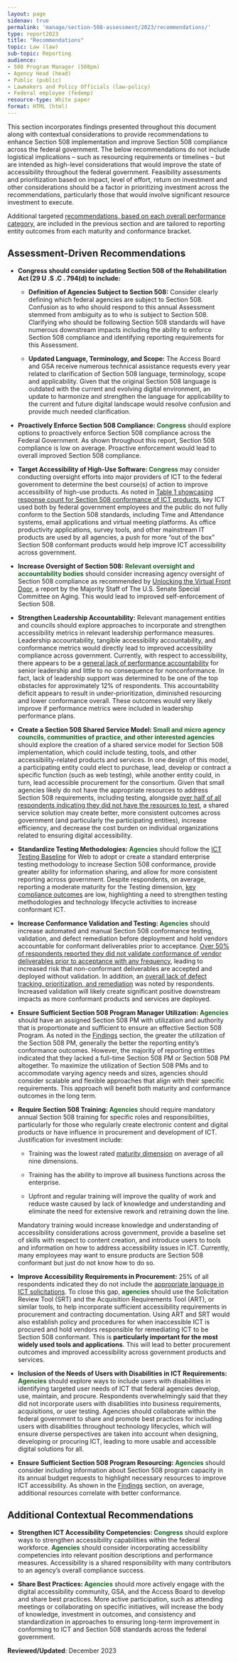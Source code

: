 ```yaml
---
layout: page
sidenav: true
permalink: 'manage/section-508-assessment/2023/recommendations/'
type: report2023
title: "Recommendations"
topic: Law (law)
sub-topic: Reporting
audience:
- 508 Program Manager (508pm)
- Agency Head (head)
- Public (public)
- Lawmakers and Policy Officials (law-policy)
- Federal employee (fedemp)
resource-type: White paper
format: HTML (html)
---
```

This section incorporates findings presented throughout this document along with contextual considerations to provide recommendations to enhance Section 508 implementation and improve Section 508 compliance across the federal government. The below recommendations do not include logistical implications – such as resourcing requirements or timelines – but are intended as high-level considerations that would improve the state of accessibility throughout the federal government. Feasibility assessments and prioritization based on impact, level of effort, return on investment and other considerations should be a factor in prioritizing investment across the recommendations, particularly those that would involve significant resource investment to execute.

Additional targeted [recommendations, based on each overall performance category]({{site.baseurl}}/manage/section-508-assessment/2023/findings/category-overview/), are included in the previous section and are tailored to reporting entity outcomes from each maturity and conformance bracket.

## Assessment-Driven Recommendations
* <strong>Congress should consider updating Section 508 of the Rehabilitation Act (29 U .S .C . 794(d) to include:</strong>

  * <strong>Definition of Agencies Subject to Section 508:</strong> Consider clearly defining which federal agencies are subject to Section 508. Confusion as to who should respond to this annual Assessment stemmed from ambiguity as to who is subject to Section 508. Clarifying who should be following Section 508 standards will have numerous downstream impacts including the ability to enforce Section 508 compliance and identifying reporting requirements for this Assessment.

  * <strong>Updated Language, Terminology, and Scope:</strong> The Access Board and GSA receive numerous technical assistance requests every year related to clarification of Section 508 language, terminology, scope and applicability. Given that the original Section 508 language is outdated with the current and evolving digital environment, an update to harmonize and strengthen the language for applicability to the current and future digital landscape would resolve confusion and provide much needed clarification.

* <strong>Proactively Enforce Section 508 Compliance: <span style="color:#14671B">Congress</span></strong> should explore options to proactively enforce Section 508 compliance across the Federal Government. As shown throughout this report, Section 508 compliance is low on average. Proactive enforcement would lead to overall improved Section 508 compliance.

* <strong>Target Accessibility of High-Use Software: <span style="color:#14671B">Congress</span></strong> may consider conducting oversight efforts into major providers of ICT to the federal government to determine the best course(s) of action to improve accessibility of high-use products. As noted in [Table 1 showcasing response count for Section 508 conformance of ICT products]({{site.baseurl}}/manage/section-508-assessment/2023/findings/compliance-outcomes/#table-1), key ICT used both by federal government employees and the public do not fully conform to the Section 508 standards, including Time and Attendance systems, email applications and virtual meeting platforms. As office productivity applications, survey tools, and other mainstream IT products are used by all agencies, a push for more “out of the box” Section 508 conformant products would help improve ICT accessibility across government.

* <strong>Increase Oversight of Section 508: <span style="color:#14671B">Relevant oversight and accountability bodies</span></strong> should consider increasing agency oversight of Section 508 compliance as recommended by <a href="https://www.aging.senate.gov/imo/media/doc/unlocking_the_virtual_front_door_-_full_report.pdf" target="_blank">Unlocking the Virtual Front Door</a>, a report by the Majority Staff of The U.S. Senate Special Committee on Aging. This would lead to improved self-enforcement of Section 508.

* <strong>Strengthen Leadership Accountability:</strong> Relevant management entities and councils should explore approaches to incorporate and strengthen accessibility metrics in relevant leadership performance measures. Leadership accountability, tangible accessibility accountability, and conformance metrics would directly lead to improved accessibility compliance across government. Currently, with respect to accessibility, there appears to be a [general lack of performance accountability]({{site.baseurl}}/manage/section-508-assessment/2023/findings/program-staff/#performance-accountability) for senior leadership and little to no consequence for nonconformance. In fact, lack of leadership support was determined to be one of the top obstacles for approximately 12% of respondents. This accountability deficit appears to result in under-prioritization, diminished resourcing and lower conformance overall. These outcomes would very likely improve if performance metrics were included in leadership performance plans.

* <strong>Create a Section 508 Shared Service Model: <span style="color:#14671B">Small and micro agency councils, communities of practice, and other interested agencies</span></strong> should explore the creation of a shared service model for Section 508 implementation, which could include testing, tools, and other accessibility-related products and services. In one design of this model, a participating entity could elect to purchase, lead, develop or contract a specific function (such as web testing), while another entity could, in turn, lead accessible procurement for the consortium. Given that small agencies likely do not have the appropriate resources to address Section 508 requirements, including testing, alongside [over half of all respondents indicating they did not have the resources to test]({{site.baseurl}}/manage/section-508-assessment/2023/findings/compliance-outcomes/), a shared service solution may create better, more consistent outcomes across government (and particularly the participating entities), increase efficiency, and decrease the cost burden on individual organizations related to ensuring digital accessibility. 

* <strong>Standardize Testing Methodologies: <span style="color:#14671B">Agencies</span></strong> should follow the <a href="https://ictbaseline.access-board.gov/" target="_blank">ICT Testing Baseline</a> for Web to adopt or create a standard enterprise testing methodology to increase Section 508 conformance, provide greater ability for information sharing, and allow for more consistent reporting across government. Despite respondents, on average, reporting a moderate maturity for the Testing dimension, [key compliance outcomes]({{site.baseurl}}/manage/section-508-assessment/2023/findings/compliance-outcomes/) are low, highlighting a need to strengthen testing methodologies and technology lifecycle activities to increase conformant ICT.

* <strong>Increase Conformance Validation and Testing: <span style="color:#14671B">Agencies</span></strong> should increase automated and manual Section 508 conformance testing, validation, and defect remediation before deployment and hold vendors accountable for conformant deliverables prior to acceptance. [Over 50% of respondents reported they did not validate conformance of vendor deliverables prior to acceptance with any frequency]({{site.baseurl}}/manage/section-508-assessment/2023/findings/acquisition/), leading to increased risk that non-conformant deliverables are accepted and deployed without validation. In addition, an [overall lack of defect tracking, prioritization, and remediation]({{site.baseurl}}/manage/section-508-assessment/2023/findings/testing-lifecycle/#non-conformance-tracking-and-remediation) was noted by respondents. Increased validation will likely create significant positive downstream impacts as more conformant products and services are deployed.

* <strong>Ensure Sufficient Section 508 Program Manager Utilization: <span style="color:#14671B">Agencies</span></strong> should have an assigned Section 508 PM with utilization and authority that is proportionate and sufficient to ensure an effective Section 508 Program. As noted in the [Findings]({{site.baseurl}}/manage/section-508-assessment/2023/findings/compliance-outcomes/) section, the greater the utilization of the Section 508 PM, generally the better the reporting entity’s conformance outcomes. However, the majority of reporting entities indicated that they lacked a full-time Section 508 PM or Section 508 PM altogether. To maximize the utilization of Section 508 PMs and to accommodate varying agency needs and sizes, agencies should consider scalable and flexible approaches that align with their specific requirements. This approach will benefit both maturity and conformance outcomes in the long term.

* <strong>Require Section 508 Training: <span style="color:#14671B">Agencies</span></strong> should require mandatory annual Section 508 training for specific roles and responsibilities, particularly for those who regularly create electronic content and digital products or have influence in procurement and development of ICT. Justification for investment include:

  * Training was the lowest rated [maturity dimension]({{site.baseurl}}/manage/section-508-assessment/2023/findings/maturity-dimension/) on average of all nine dimensions.

  * Training has the ability to improve all business functions across the enterprise.

  * Upfront and regular training will improve the quality of work and reduce waste caused by lack of knowledge and understanding and eliminate the need for extensive rework and retraining down the line.

  Mandatory training would increase knowledge and understanding of accessibility considerations across government, provide a baseline set of skills with respect to content creation, and introduce users to tools and information on how to address accessibility issues in ICT. Currently, many employees may want to ensure products are Section 508 conformant but just do not know how to do so.

* <strong>Improve Accessibility Requirements in Procurement:</strong> 25% of all respondents indicated they do not include the [appropriate language in ICT solicitations]({{site.baseurl}}/manage/section-508-assessment/2023/findings/acquisition/). To close this gap, <strong><span style="color:#14671B">agencies</span></strong> should use the Solicitation Review Tool (SRT) and the Acquisition Requirements Tool (ART), or similar tools, to help incorporate sufficient accessibility requirements in procurement and contracting documentation. Using ART and SRT would also establish policy and procedures for when inaccessible ICT is procured and hold vendors responsible for remediating ICT to be Section 508 conformant. This is <strong>particularly important for the most widely used tools and applications</strong>. This will lead to better procurement outcomes and improved accessibility across government products and services.

* <strong>Inclusion of the Needs of Users with Disabilities in ICT Requirements: <span style="color:#14671B">Agencies</span></strong> should explore ways to include users with disabilities in identifying targeted user needs of ICT that federal agencies develop, use, maintain, and procure. Respondents overwhelmingly said that they did not incorporate users with disabilities into business requirements, acquisitions, or user testing. Agencies should collaborate within the federal government to share and promote best practices for including users with disabilities throughout technology lifecycles, which will ensure diverse perspectives are taken into account when designing, developing or procuring ICT, leading to more usable and accessible digital solutions for all.

* <strong>Ensure Sufficient Section 508 Program Resourcing: <span style="color:#14671B">Agencies</span></strong> should consider including information about Section 508 program capacity in its annual budget requests to highlight necessary resources to improve ICT accessibility. As shown in the [Findings]({{site.baseurl}}/manage/section-508-assessment/2023/findings/summary/) section, on average, additional resources correlate with better conformance.

## Additional Contextual Recommendations

* <strong>Strengthen ICT Accessibility Competencies: <span style="color:#14671B">Congress</span></strong> should explore ways to strengthen accessibility capabilities within the federal workforce. <strong><span style="color:#14671B">Agencies</span></strong> should consider incorporating accessibility competencies into relevant position descriptions and performance measures. Accessibility is a shared responsibility with many contributors to an agency’s overall compliance success.

* <strong>Share Best Practices: <span style="color:#14671B">Agencies</span></strong> should more actively engage with the digital accessibility community, GSA, and the Access Board to develop and share best practices. More active participation, such as attending meetings or collaborating on specific initiatives, will increase the body of knowledge, investment in outcomes, and consistency and standardization
in approaches to ensuring long-term improvement in conforming to ICT and Section 508 standards across the federal government.

**Reviewed/Updated**: December 2023
